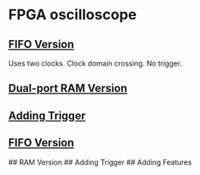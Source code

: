 # FPGA oscilloscope

<h2><a href="https://github.com/mkostandin/fpga-oscilloscope/tree/main/fifo%20version">FIFO Version</a></h2>
Uses two clocks. Clock domain crossing. No trigger.

<h2><a href="https://github.com/mkostandin/fpga-oscilloscope/tree/main/ram%20version">Dual-port RAM Version</a></h2>
<h2><a href="https://github.com/mkostandin/fpga-oscilloscope/tree/main/adding%20features">Adding Trigger</a></h2>
<h2><a href="https://github.com/mkostandin/fpga-oscilloscope/tree/main/fifo%20version">FIFO Version</a></h2>
## RAM Version
## Adding Trigger
## Adding Features
